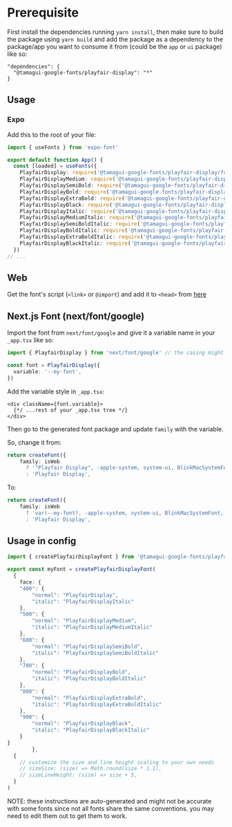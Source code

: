 # Prerequisite
First install the dependencies running `yarn install`, then make sure to build the package using `yarn build` and add the package as a dependency to the package/app you want to consume it from (could be the `app` or `ui` package) like so:
```
"dependencies": {
  "@tamagui-google-fonts/playfair-display": "*"
}
```
## Usage
### Expo
  
Add this to the root of your file:
    
```ts
import { useFonts } from 'expo-font'

export default function App() {
  const [loaded] = useFonts({
    PlayfairDisplay: require('@tamagui-google-fonts/playfair-display/fonts/static/PlayfairDisplay-Regular.ttf'),
    PlayfairDisplayMedium: require('@tamagui-google-fonts/playfair-display/fonts/static/PlayfairDisplay-Medium.ttf'),
    PlayfairDisplaySemiBold: require('@tamagui-google-fonts/playfair-display/fonts/static/PlayfairDisplay-SemiBold.ttf'),
    PlayfairDisplayBold: require('@tamagui-google-fonts/playfair-display/fonts/static/PlayfairDisplay-Bold.ttf'),
    PlayfairDisplayExtraBold: require('@tamagui-google-fonts/playfair-display/fonts/static/PlayfairDisplay-ExtraBold.ttf'),
    PlayfairDisplayBlack: require('@tamagui-google-fonts/playfair-display/fonts/static/PlayfairDisplay-Black.ttf'),
    PlayfairDisplayItalic: require('@tamagui-google-fonts/playfair-display/fonts/static/PlayfairDisplay-Italic.ttf'),
    PlayfairDisplayMediumItalic: require('@tamagui-google-fonts/playfair-display/fonts/static/PlayfairDisplay-MediumItalic.ttf'),
    PlayfairDisplaySemiBoldItalic: require('@tamagui-google-fonts/playfair-display/fonts/static/PlayfairDisplay-SemiBoldItalic.ttf'),
    PlayfairDisplayBoldItalic: require('@tamagui-google-fonts/playfair-display/fonts/static/PlayfairDisplay-BoldItalic.ttf'),
    PlayfairDisplayExtraBoldItalic: require('@tamagui-google-fonts/playfair-display/fonts/static/PlayfairDisplay-ExtraBoldItalic.ttf'),
    PlayfairDisplayBlackItalic: require('@tamagui-google-fonts/playfair-display/fonts/static/PlayfairDisplay-BlackItalic.ttf'),
  })
// ...
```

## Web

Get the font's script (`<link>` or `@import`) and add it to `<head>` from [here](https://fonts.google.com/specimen/Playfair+Display)


## Next.js Font (next/font/google)

Import the font from `next/font/google` and give it a variable name in your `_app.tsx` like so:

```ts
import { PlayfairDisplay } from 'next/font/google' // the casing might differ

const font = PlayfairDisplay({
  variable: '--my-font',
})
```

Add the variable style in `_app.tsx`:

```tsx
<div className={font.variable}>
  {*/ ...rest of your _app.tsx tree */}
</div>
```

Then go to the generated font package and update `family` with the variable.

So, change it from:
```ts
return createFont({
    family: isWeb
      ? '"Playfair Display", -apple-system, system-ui, BlinkMacSystemFont, "Segoe UI", Roboto, Helvetica, Arial, sans-serif'
      : 'Playfair Display',
```

To:
```ts
return createFont({
    family: isWeb
      ? 'var(--my-font), -apple-system, system-ui, BlinkMacSystemFont, "Segoe UI", Roboto, Helvetica, Arial, sans-serif'
      : 'Playfair Display',
```


## Usage in config

```ts
import { createPlayfairDisplayFont } from '@tamagui-google-fonts/playfair-display' 

export const myFont = createPlayfairDisplayFont(
  {
    face: {
    "400": {
        "normal": "PlayfairDisplay",
        "italic": "PlayfairDisplayItalic"
    },
    "500": {
        "normal": "PlayfairDisplayMedium",
        "italic": "PlayfairDisplayMediumItalic"
    },
    "600": {
        "normal": "PlayfairDisplaySemiBold",
        "italic": "PlayfairDisplaySemiBoldItalic"
    },
    "700": {
        "normal": "PlayfairDisplayBold",
        "italic": "PlayfairDisplayBoldItalic"
    },
    "800": {
        "normal": "PlayfairDisplayExtraBold",
        "italic": "PlayfairDisplayExtraBoldItalic"
    },
    "900": {
        "normal": "PlayfairDisplayBlack",
        "italic": "PlayfairDisplayBlackItalic"
    }
}
        },
  {
    // customize the size and line height scaling to your own needs
    // sizeSize: (size) => Math.round(size * 1.1),
    // sizeLineHeight: (size) => size + 5,
  }
)
```

NOTE: these instructions are auto-generated and might not be accurate with some fonts since not all fonts share the same conventions. you may need to edit them out to get them to work.
